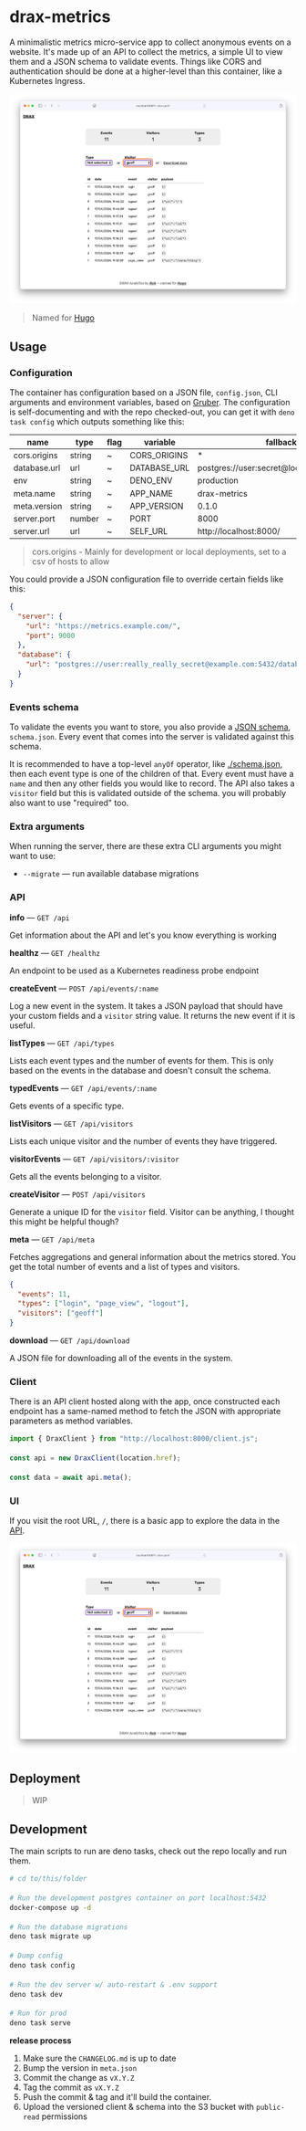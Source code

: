 # drax-metrics

A minimalistic metrics micro-service app to collect anonymous events on a
website. It's made up of an API to collect the metrics, a simple UI to view them
and a JSON schema to validate events. Things like CORS and authentication should
be done at a higher-level than this container, like a Kubernetes Ingress.

![A screenshot of the DRAX UI showing filtering events](./assets/screenshot.webp)

> Named for [Hugo](https://purl.r0b.io/drax)

## Usage

### Configuration

The container has configuration based on a JSON file, `config.json`, CLI
arguments and environment variables, based on
[Gruber](https://github.com/robb-j/gruber). The configuration is
self-documenting and with the repo checked-out, you can get it with
`deno task config` which outputs something like this:

| name         | type   | flag | variable     | fallback                                   |
| ------------ | ------ | ---- | ------------ | ------------------------------------------ |
| cors.origins | string | ~    | CORS_ORIGINS | *                                          |
| database.url | url    | ~    | DATABASE_URL | postgres://user:secret@localhost:5432/user |
| env          | string | ~    | DENO_ENV     | production                                 |
| meta.name    | string | ~    | APP_NAME     | drax-metrics                               |
| meta.version | string | ~    | APP_VERSION  | 0.1.0                                      |
| server.port  | number | ~    | PORT         | 8000                                       |
| server.url   | url    | ~    | SELF_URL     | http://localhost:8000/                     |

> cors.origins - Mainly for development or local deployments, set to a csv of
> hosts to allow

You could provide a JSON configuration file to override certain fields like
this:

```json
{
  "server": {
    "url": "https://metrics.example.com/",
    "port": 9000
  },
  "database": {
    "url": "postgres://user:really_really_secret@example.com:5432/database"
  }
}
```

### Events schema

To validate the events you want to store, you also provide a
[JSON schema](https://json-schema.org/specification), `schema.json`. Every event
that comes into the server is validated against this schema.

It is recommended to have a top-level `anyOf` operator, like
[./schema.json](./schema.json), then each event type is one of the children of
that. Every event must have a `name` and then any other fields you would like to
record. The API also takes a `visitor` field but this is validated outside of
the schema. you will probably also want to use "required" too.

### Extra arguments

When running the server, there are these extra CLI arguments you might want to
use:

- `--migrate` — run available database migrations

### API

**info** — `GET /api`

Get information about the API and let's you know everything is working

**healthz** — `GET /healthz`

An endpoint to be used as a Kubernetes readiness probe endpoint

**createEvent** — `POST /api/events/:name`

Log a new event in the system. It takes a JSON payload that should have your
custom fields and a `visitor` string value. It returns the new event if it is
useful.

**listTypes** — `GET /api/types`

Lists each event types and the number of events for them. This is only based on
the events in the database and doesn't consult the schema.

**typedEvents** — `GET /api/events/:name`

Gets events of a specific type.

**listVisitors** — `GET /api/visitors`

Lists each unique visitor and the number of events they have triggered.

**visitorEvents** — `GET /api/visitors/:visitor`

Gets all the events belonging to a visitor.

**createVisitor** — `POST /api/visitors`

Generate a unique ID for the `visitor` field. Visitor can be anything, I thought
this might be helpful though?

**meta** — `GET /api/meta`

Fetches aggregations and general information about the metrics stored. You get
the total number of events and a list of types and visitors.

```json
{
  "events": 11,
  "types": ["login", "page_view", "logout"],
  "visitors": ["geoff"]
}
```

**download** — `GET /api/download`

A JSON file for downloading all of the events in the system.

### Client

There is an API client hosted along with the app, once constructed each endpoint
has a same-named method to fetch the JSON with appropriate parameters as method
variables.

```ts
import { DraxClient } from "http://localhost:8000/client.js";

const api = new DraxClient(location.href);

const data = await api.meta();
```

### UI

If you visit the root URL, `/`, there is a basic app to explore the data in the
[API](#api).

![A screenshot of the DRAX UI showing filtering events](./assets/screenshot.webp)

## Deployment

> WIP

## Development

The main scripts to run are deno tasks, check out the repo locally and run them.

```bash
# cd to/this/folder

# Run the development postgres container on port localhost:5432
docker-compose up -d

# Run the database migrations
deno task migrate up

# Dump config
deno task config

# Run the dev server w/ auto-restart & .env support
deno task dev

# Run for prod
deno task serve
```

**release process**

1. Make sure the `CHANGELOG.md` is up to date
2. Bump the version in `meta.json`
3. Commit the change as `vX.Y.Z`
4. Tag the commit as `vX.Y.Z`
5. Push the commit & tag and it'll build the container.
6. Upload the versioned client & schema into the S3 bucket with `public-read`
   permissions
